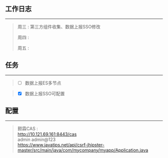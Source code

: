 ## 工作日志
----
> 周三 : 第三方组件收集、数据上报SSO修改  
>
> 周四 : 
>
> 周五 : 


## 任务
----
 >* [ ] 数据上报ES多节点
  
 >* [X] 数据上报SSO可配置

## 配置
---
> 颢霖CAS :  
> http://10.121.69.161:8443/cas  
> admin   admin@123    
https://www.javatips.net/api/csrf-jhipster-master/src/main/java/com/mycompany/myapp/Application.java

